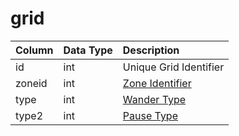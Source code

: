 # grid

| Column | Data Type | Description |
| :--- | :--- | :--- |
| id | int | Unique Grid Identifier |
| zoneid | int | [Zone Identifier](https://eqemu.gitbook.io/server/categories/zones/zone-list) |
| type | int | [Wander Type](https://eqemu.gitbook.io/server/categories/npc/spawns/wander-types) |
| type2 | int | [Pause Type](https://eqemu.gitbook.io/server/categories/npc/spawns/pause-types) |

